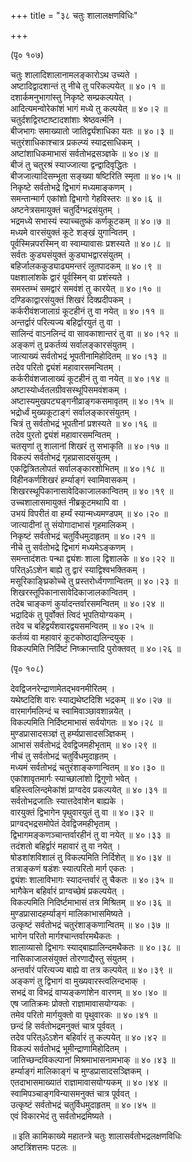 +++
title = "३८ चतुः शालालक्षणविधिः"

+++
  
(पृ० १०७)   
  
चतुः शालादिशालानामलङ्कारोऽथ उच्यते ।  
अष्टादिद्वादशान्तं तु नीचे तु परिकल्पयेत् ॥ ४०।१ ॥  
दशार्कमनुभागांस्तु निकृष्टे सम्प्रकल्पयेत् ।  
आदित्यमन्वोरेकांशं भागं मध्ये तु कल्पयेत् ॥ ४०।२ ॥  
चतुर्दशद्विरष्टाष्टादशांशाः श्रेष्ठवर्त्मनि ।  
बीजभागः समाख्यातो जातिर्द्व्यंशाधिका यतः ॥ ४०।३ ॥  
चतुरंशाधिकाश्चात्र प्रकल्प्यं स्याद्रसाधिकम् ।  
अष्टांशाधिकमाभासं सर्वतोभद्रसञ्ज्ञके ॥ ४०।४ ॥  
बीजं तु चतुरश्रं स्याज्जात्या द्वन्द्वादिवृद्धितः ।  
बीजजात्यादिसम्भूता सङ्ख्या षष्टिरिति स्मृता ॥ ४०।५ ॥  
निकृष्टे सर्वतोभद्रे द्विभागं मध्यमाङ्कणम् ।  
समन्तान्मार्ग एकांशो द्विभागो गेहविस्तरः ॥ ४०।६ ॥  
अष्टनेत्रसमायुक्तं चतुर्दिग्भद्रसंयुतम् ।  
भद्रमध्ये सभास्यं स्याच्चतुष्कं कर्णकूटकम् ॥ ४०।७ ॥  
मध्यमे वारसंयुक्तं कूटे शङ्खं युगान्वितम् ।  
पूर्वस्मिन्नपरस्मिन् वा स्वाम्यावासः प्रशस्यते ॥ ४०।८ ॥  
सर्वतः कुड्यसंयुक्तं कुड्याभद्वारसंयुतम् ।  
बहिर्जालककुड्याढ्यमन्तरं लूतपादकम् ॥ ४०।९ ॥  
पक्षशालांशके द्वारं पूर्वस्मिन् वा प्रशंस्यते ।  
समस्तम्भं समद्वारं समवंशं तु कारयेत् ॥ ४०।१० ॥  
दण्डिकाद्वारसंयुक्तं शिखरं दिक्प्रदीपकम् ।  
कर्करीवंशजालाग्रं कूटहीनं तु वा नयेत् ॥ ४०।११ ॥  
अन्तर्द्वारं परित्यज्य बहिर्द्वारयुतं तु वा ।  
सालिन्दं वाऽनलिन्दं वा सावकाशान्तरं तु वा ॥ ४०।१२ ॥  
अङ्कणं तु प्रकर्तव्यं सर्वालङ्कारसंयुतम् ।  
जात्याख्यं सर्वतोभद्रं भूपतीनामिहोदितम् ॥ ४०।१३ ॥  
तदेव परितो द्व्यंशं महावारसमन्वितम् ।  
कर्करीवंशजालाख्यं कूटहीनं तु वा नयेत् ॥ ४०।१४ ॥  
अष्टास्योर्ध्वतलग्रीवसस्थूपिसमवंशकम् ।  
अष्टास्यमुखपट्यङ्गनीव्राङ्गकसमावृतम् ॥ ४०।१५ ॥  
भद्रोर्ध्वं मुख्यकूटाङ्गं सर्वालङ्कारसंयुतम् ।  
चित्रं तु सर्वतोभद्रं भूपतीनां प्रशस्यते ॥ ४०।१६ ॥  
तदेव पुरतो द्व्यंशं महावारसमन्वितम् ।  
चतसृणां तु शालानां शिखरं तु सभाकृति ॥ ४०।१७ ॥  
विकल्पं सर्वतोभद्रं गृहप्रासादसंयुतम् ।  
एकद्वित्रितलोपतं सर्वालङ्कारशोभितम् ॥ ४०।१८ ॥  
विहीनकर्णशिखरं हर्म्याङ्गं स्वामिवासकम् ।  
शिखरस्थूपिकानासावेदिकाजालकान्वितम् ॥ ४०।१९ ॥  
उच्चशालासमायुक्तं नीब्रकूटमथापि वा ।  
उभयं विपरीतं वा हर्म्यं स्यान्मध्यमण्डपम् ॥ ४०।२० ॥  
जात्यादीनां तु संयोगादाभासं गृहमालिकम् ।  
निकृष्टं सर्वतोभद्रं चतुर्विधमुदाहृतम् ॥ ४०।२१ ॥  
नीचे तु सर्वतोभद्रे द्विभागं मध्यमेऽङ्कणम् ।  
समन्तादंशतः पन्था द्व्यंशः शाला द्विशालके ॥ ४०।२२ ॥  
परित्ॐऽशेन बाह्ये तु द्वारं स्याद्विश्वभक्तिकम् ।  
मसूरिकाङ्घ्रिकोच्चे तु प्रस्तरोर्ध्वगणान्वितम् ॥ ४०।२३ ॥  
शिखरस्तूपिकानासावेदिकाजालकान्वितम् ।  
तदेब चाङ्कणं कुर्यादन्तर्वारसमन्वितम् ॥ ४०।२४ ॥  
भद्रादिकं तु पूर्वोक्तं त्विदं भूपतियोग्यकम् ।  
तदेव च बहिद्वर्यंशवारद्वयसमन्वितम् ॥ ४०।२५ ॥  
कर्तव्यं वा महावारं कूटकोष्ठाद्यलिन्दयुक् ।  
विकल्पमिति निर्दिष्टं निष्क्रान्तादि पुरोक्तवत् ॥ ४०।२६ ॥  
  
(पृ० १०८)   
  
देवद्विजनरेन्द्राणामेतद्भवनमीरितम् ।  
यथेष्टदिशि वारः स्याद्यथेष्टदिशि भद्रकम् ॥ ४०।२७ ॥  
वारमार्गमलिन्दं च स्वामिवाञ्छावशान्नयेत् ।  
विकल्पमिति निर्दिष्टमाभासं सर्वयोगतः ॥ ४०।२८ ॥  
मुण्डप्रासादसञ्ज्ञं तु हर्म्यप्रासादसञ्ज्ञिकम् ।  
आभासं सर्वतोभद्रं देवद्विजमहीभृताम् ॥ ४०।२९ ॥  
नीचं तु सर्वतोभद्रं चतुर्विधमुदाहृतम् ।  
मध्यमं सर्वतोभद्रं चतुरंशाङ्कणान्वितम् ॥ ४०।३० ॥  
एकांशावृतमार्गः स्याच्छालांशो द्विगुणो भवेत् ।  
बहिस्त्वलिन्दमेकांशं प्राग्वदेव प्रकल्पयेत् ॥ ४०।३१ ॥  
सर्वतोभद्रजातिः स्यात्तदेवांशेन बाह्यके ।  
वारयुक्तं द्विभागेन पृथुवारयुतं तु वा ॥ ४०।३२ ॥  
प्राग्वद्भद्रसमोपेतं देवद्विजमहीभृताम् ।  
द्विभागमङ्कणञ्चान्तर्वारहीनं तु वा नयेत् ॥ ४०।३३ ॥  
तदंशतो बहिर्द्वारं महावारं तु वा नयेत् ।  
षोडशांशविशालं तु विकल्पमिति निर्दिशेत् ॥ ४०।३४ ॥  
तत्राङ्कणं षडंशः स्यात्परितो मार्ग एकतः ।  
द्व्यंशः शालाविभागः स्यादन्तर्वारं तु चैकतः ॥ ४०।३५ ॥  
भागैकेन बहिर्वारं प्राग्वच्छेषं प्रकल्पयेत् ।  
विकल्पमिति निदिर्ष्टमाभासं तत्र मिश्रितम् ॥ ४०।३६ ॥  
मुण्डप्रासादहर्म्याङ्गं मालिकाभासमिष्यते ।  
उत्कृष्टं सर्वतोभद्रं चतुरंशाङ्कणान्वितम् ॥ ४०।३७ ॥  
भागेन परितो मार्गश्चान्तर्वारमथैकतः ।  
शालाव्यासो द्विभागः स्याद्बाह्यालिन्दमथैकतः ॥ ४०।३८ ॥  
नासिकाजालसंयुक्तं तोरणाद्यैस्तु संयुतम् ।  
अन्तर्वारं परित्यज्य बाह्ये वा तत्र कल्पयेत् ॥ ४०।३९ ॥  
अङ्कणं तु द्विभागं वा मुख्यवारस्त्वलिन्दभाक् ।  
सभद्रं वा विभद्रं वाप्यङ्कणांशेन वारणम् ॥ ४०।४० ॥  
एष जातिक्रमः प्रोक्तो राज्ञामावासयोग्यकः ।  
तमेव परितो मार्गयुक्तो वा पृथुवारकः ॥ ४०।४१ ॥  
छन्दं हि सर्वतोभद्रमनुक्तं चात्र पूर्ववत् ।  
तदेव परित्ॐऽशेन बहिर्वारं तु कल्पयेत् ॥ ४०।४२ ॥  
विकल्पं सर्वतोभद्रं भूमीन्द्राणामिहोदितम् ।  
जातिच्छन्दविकल्पानां मिश्रमाभासनामभाक् ॥ ४०।४३ ॥  
हर्म्याङ्गं मालिकाङ्गं च मुण्डप्रासादसञ्ज्ञिकम् ।  
एतदाभासमाख्यातं राज्ञामावासयोग्यकम् ॥ ४०।४४ ॥  
स्वामिपञ्चाङ्गविन्यासमनुक्तं चात्र पूर्ववत् ।  
उत्कृष्टं सर्वतोभद्रं चतुर्विधमुदाहृतम् ॥ ४०।४५ ॥  
एवं विकारभेदं तु सर्वतोभद्रमिष्यते ।  
  
॥ इति कामिकाख्ये महातन्त्रे चतुः शालासर्वतोभद्रलक्षणविधिः   
अष्टत्रिंशत्तमः पटलः ॥  
  
  
  
  
